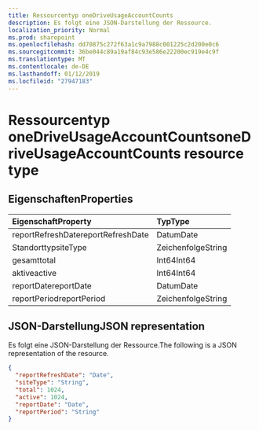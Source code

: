 ```yaml
---
title: Ressourcentyp oneDriveUsageAccountCounts
description: Es folgt eine JSON-Darstellung der Ressource.
localization_priority: Normal
ms.prod: sharepoint
ms.openlocfilehash: dd70875c272f63a1c9a7988c001225c2d200e0c6
ms.sourcegitcommit: 36be044c89a19af84c93e586e22200ec919e4c9f
ms.translationtype: MT
ms.contentlocale: de-DE
ms.lasthandoff: 01/12/2019
ms.locfileid: "27947183"
---
```

# <a name="onedriveusageaccountcounts-resource-type"></a><span data-ttu-id="51dfb-103">Ressourcentyp oneDriveUsageAccountCounts</span><span class="sxs-lookup"><span data-stu-id="51dfb-103">oneDriveUsageAccountCounts resource type</span></span>

## <a name="properties"></a><span data-ttu-id="51dfb-104">Eigenschaften</span><span class="sxs-lookup"><span data-stu-id="51dfb-104">Properties</span></span>

| <span data-ttu-id="51dfb-105">Eigenschaft</span><span class="sxs-lookup"><span data-stu-id="51dfb-105">Property</span></span>          | <span data-ttu-id="51dfb-106">Typ</span><span class="sxs-lookup"><span data-stu-id="51dfb-106">Type</span></span>   |
| :---------------- | :----- |
| <span data-ttu-id="51dfb-107">reportRefreshDate</span><span class="sxs-lookup"><span data-stu-id="51dfb-107">reportRefreshDate</span></span> | <span data-ttu-id="51dfb-108">Datum</span><span class="sxs-lookup"><span data-stu-id="51dfb-108">Date</span></span>   |
| <span data-ttu-id="51dfb-109">Standorttyp</span><span class="sxs-lookup"><span data-stu-id="51dfb-109">siteType</span></span>          | <span data-ttu-id="51dfb-110">Zeichenfolge</span><span class="sxs-lookup"><span data-stu-id="51dfb-110">String</span></span> |
| <span data-ttu-id="51dfb-111">gesamt</span><span class="sxs-lookup"><span data-stu-id="51dfb-111">total</span></span>             | <span data-ttu-id="51dfb-112">Int64</span><span class="sxs-lookup"><span data-stu-id="51dfb-112">Int64</span></span>  |
| <span data-ttu-id="51dfb-113">aktive</span><span class="sxs-lookup"><span data-stu-id="51dfb-113">active</span></span>            | <span data-ttu-id="51dfb-114">Int64</span><span class="sxs-lookup"><span data-stu-id="51dfb-114">Int64</span></span>  |
| <span data-ttu-id="51dfb-115">reportDate</span><span class="sxs-lookup"><span data-stu-id="51dfb-115">reportDate</span></span>        | <span data-ttu-id="51dfb-116">Datum</span><span class="sxs-lookup"><span data-stu-id="51dfb-116">Date</span></span>   |
| <span data-ttu-id="51dfb-117">reportPeriod</span><span class="sxs-lookup"><span data-stu-id="51dfb-117">reportPeriod</span></span>      | <span data-ttu-id="51dfb-118">Zeichenfolge</span><span class="sxs-lookup"><span data-stu-id="51dfb-118">String</span></span> |

## <a name="json-representation"></a><span data-ttu-id="51dfb-119">JSON-Darstellung</span><span class="sxs-lookup"><span data-stu-id="51dfb-119">JSON representation</span></span>

<span data-ttu-id="51dfb-120">Es folgt eine JSON-Darstellung der Ressource.</span><span class="sxs-lookup"><span data-stu-id="51dfb-120">The following is a JSON representation of the resource.</span></span>

<!-- {
  "blockType": "resource",
  "@odata.type": "microsoft.graph.oneDriveUsageAccountCounts"
} -->

```json
{
  "reportRefreshDate": "Date", 
  "siteType": "String", 
  "total": 1024, 
  "active": 1024, 
  "reportDate": "Date", 
  "reportPeriod": "String"
}
```
